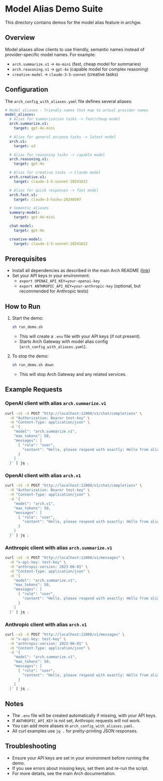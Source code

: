 # Model Alias Demo Suite

This directory contains demos for the model alias feature in archgw.

## Overview

Model aliases allow clients to use friendly, semantic names instead of provider-specific model names. For example:
- `arch.summarize.v1` → `4o-mini` (fast, cheap model for summaries)
- `arch.reasoning.v1` → `gpt-4o` (capable model for complex reasoning)
- `creative-model` → `claude-3-5-sonnet` (creative tasks)

## Configuration

The `arch_config_with_aliases.yaml` file defines several aliases:

```yaml
# Model aliases - friendly names that map to actual provider names
model_aliases:
  # Alias for summarization tasks -> fast/cheap model
  arch.summarize.v1:
    target: gpt-4o-mini

  # Alias for general purpose tasks -> latest model
  arch.v1:
    target: o3

  # Alias for reasoning tasks -> capable model
  arch.reasoning.v1:
    target: gpt-4o

  # Alias for creative tasks -> Claude model
  arch.creative.v1:
    target: claude-3-5-sonnet-20241022

  # Alias for quick responses -> fast model
  arch.fast.v1:
    target: claude-3-haiku-20240307

  # Semantic aliases
  summary-model:
    target: gpt-4o-mini

  chat-model:
    target: gpt-4o

  creative-model:
    target: claude-3-5-sonnet-20241022
```

## Prerequisites
- Install all dependencies as described in the main Arch README ([link](https://github.com/katanemo/arch/?tab=readme-ov-file#prerequisites))
- Set your API keys in your environment:
  - `export OPENAI_API_KEY=your-openai-key`
  - `export ANTHROPIC_API_KEY=your-anthropic-key` (optional, but recommended for Anthropic tests)

## How to Run

1. Start the demo:
   ```sh
   sh run_demo.sh
   ```
   - This will create a `.env` file with your API keys (if not present).
   - Starts Arch Gateway with model alias config (`arch_config_with_aliases.yaml`).

2. To stop the demo:
   ```sh
   sh run_demo.sh down
   ```
   - This will stop Arch Gateway and any related services.

## Example Requests

### OpenAI client with alias `arch.summarize.v1`
```sh
curl -sS -X POST "http://localhost:12000/v1/chat/completions" \
  -H "Authorization: Bearer test-key" \
  -H "Content-Type: application/json" \
  -d '{
    "model": "arch.summarize.v1",
    "max_tokens": 50,
    "messages": [
      { "role": "user",
        "content": "Hello, please respond with exactly: Hello from alias arch.summarize.v1!"
      }
    ]
  }' | jq .
```

### OpenAI client with alias `arch.v1`
```sh
curl -sS -X POST "http://localhost:12000/v1/chat/completions" \
  -H "Authorization: Bearer test-key" \
  -H "Content-Type: application/json" \
  -d '{
    "model": "arch.v1",
    "max_tokens": 50,
    "messages": [
      { "role": "user",
        "content": "Hello, please respond with exactly: Hello from alias arch.v1!"
      }
    ]
  }' | jq .
```

### Anthropic client with alias `arch.summarize.v1`
```sh
curl -sS -X POST "http://localhost:12000/v1/messages" \
  -H "x-api-key: test-key" \
  -H "anthropic-version: 2023-06-01" \
  -H "Content-Type: application/json" \
  -d '{
    "model": "arch.summarize.v1",
    "max_tokens": 50,
    "messages": [
      { "role": "user",
        "content": "Hello, please respond with exactly: Hello from alias arch.summarize.v1 via Anthropic!"
      }
    ]
  }' | jq .
```

### Anthropic client with alias `arch.v1`
```sh
curl -sS -X POST "http://localhost:12000/v1/messages" \
  -H "x-api-key: test-key" \
  -H "anthropic-version: 2023-06-01" \
  -H "Content-Type: application/json" \
  -d '{
    "model": "arch.summarize.v1",
    "max_tokens": 50,
    "messages": [
      { "role": "user",
        "content": "Hello, please respond with exactly: Hello from alias arch.summarize.v1 via Anthropic!"
      }
    ]
  }' | jq .
```

## Notes
- The `.env` file will be created automatically if missing, with your API keys.
- If `ANTHROPIC_API_KEY` is not set, Anthropic requests will not work.
- You can add more aliases in `arch_config_with_aliases.yaml`.
- All curl examples use `jq .` for pretty-printing JSON responses.

## Troubleshooting
- Ensure your API keys are set in your environment before running the demo.
- If you see errors about missing keys, set them and re-run the script.
- For more details, see the main Arch documentation.
